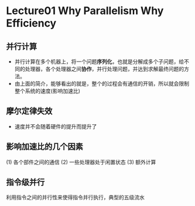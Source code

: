 # Lecture01 Why Parallelism Why Efficiency


## 并行计算
* 并行计算在多个机器上，将一个问题**序列化**，也就是分解成多个子问题，给不同的处理器，各个处理器之间**协作**，并行处理问题，并达到求解最终问题的方法。
* 由上面的简介，能够看出的就是，整个的过程会有通信的开销，所以就会限制整个系统的速度(影响加速比)
## 摩尔定律失效
* 速度并不会随着硬件的提升而提升了
## 影响加速比的几个因素
(1) 各个部件之间的通信
(2) 一些处理器处于闲置状态
(3) 额外计算
## 指令级并行
利用指令之间的并行性来使得指令并行执行，典型的五级流水